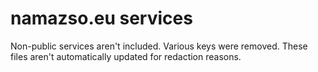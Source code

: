 # namazso.eu services

Non-public services aren't included. Various keys were removed. These files aren't automatically updated for redaction reasons.
